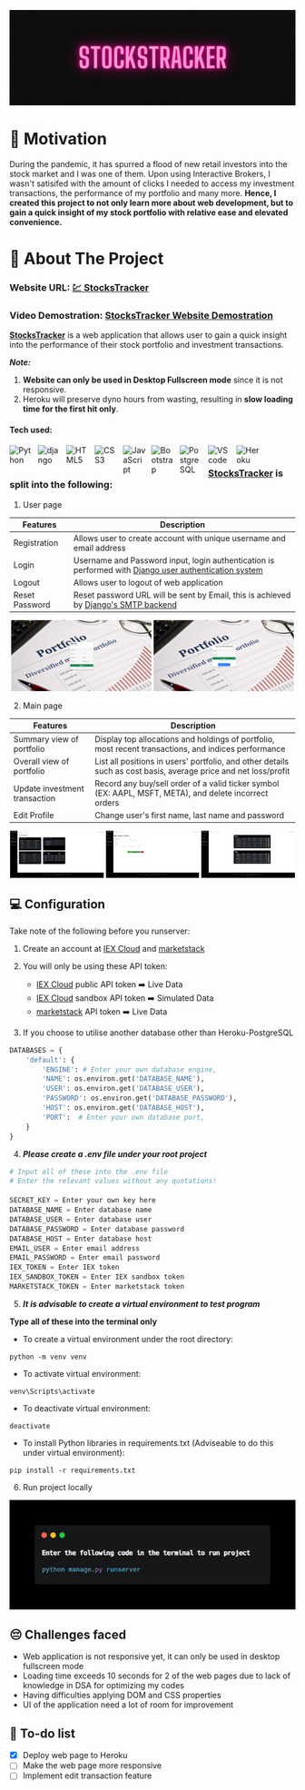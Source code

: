 <p align="center">
    <img src="/assets/stockstracker.png"/>
</p>

# 💪 Motivation #
During the pandemic, it has spurred a flood of new retail investors into the stock market and I was one of them. Upon using Interactive Brokers, I wasn't satisifed with the amount of clicks I needed to access my investment transactions, the performance of my portfolio and many more. __Hence, I created this project to not only learn more about web development, but to gain a quick insight of my stock portfolio with relative ease and elevated convenience.__

# 📝 About The Project #
### Website URL: **<a href="https://stockstracker.up.railway.app/user/login/" target="_blank">💹 StocksTracker</a>** ###
### Video Demostration: **<a href="https://youtu.be/T_cgG668pf4" target="_blank">StocksTracker Website Demostration</a>** ###
**[StocksTracker](https://stockstracker.up.railway.app/user/login/ "StocksTracker url")** is a web application that allows user to gain a quick insight into the performance of their stock portfolio and investment transactions.

***Note:*** 
1. __Website can only be used in Desktop Fullscreen mode__ since it is not responsive.
2. Heroku will preserve dyno hours from wasting, resulting in __slow loading time for the first hit only__.

#### Tech used: ####

<img align="left" alt="Python" width="40px" src="https://cdn.jsdelivr.net/npm/devicon-2.2@2.2.0/icons/python/python-original.svg" style="padding-right:10px;"/>
<img align="left" alt="django" width="40px" src="https://cdn.jsdelivr.net/npm/devicon-2.2@2.2.0/icons/django/django-original.svg" style="padding-right:10px;"/>
<img align="left" alt="HTML5" width="40px" src="https://cdn.jsdelivr.net/npm/devicon-2.2@2.2.0/icons/html5/html5-original.svg" style="padding-right:10px;"/>
<img align="left" alt="CSS3" width="40px" src="https://cdn.jsdelivr.net/npm/devicon-2.2@2.2.0/icons/css3/css3-original.svg" style="padding-right:10px;" />
<img align="left" alt="JavaScript" width="40px" src="https://cdn.jsdelivr.net/npm/devicon-2.2@2.2.0/icons/javascript/javascript-original.svg" style="padding-right:10px;" />
<img align="left" alt="Bootstrap" width="40px" src="https://cdn.jsdelivr.net/gh/devicons/devicon/icons/bootstrap/bootstrap-original.svg" style="padding-right:10px;" />
<img align="left" alt="PostgreSQL" width="40px" src="https://cdn.jsdelivr.net/npm/devicon-2.2@2.2.0/icons/postgresql/postgresql-original.svg" style="padding-right:10px;"/>
<img align="left" alt="VScode" width="40px" src="https://cdn.jsdelivr.net/npm/devicon-2.2@2.2.0/icons/visualstudio/visualstudio-plain.svg" style="padding-right:10px;"/> 
<img align="left" alt="Heroku" width="40px" src="https://cdn.jsdelivr.net/gh/devicons/devicon/icons/heroku/heroku-plain-wordmark.svg"/>&nbsp;&nbsp;


### [StocksTracker](https://stockstracker.up.railway.app/user/login/ "StocksTracker url") is split into the following: ###

1. User page

  | Features | Description |
  | --- | --- |
  | Registration | Allows user to create account with unique username and email address |
  | Login | Username and Password input, login authentication is performed with [Django user authentication system](https://docs.djangoproject.com/en/4.1/topics/auth/default/ "Django user authentication system") |
  | Logout | Allows user to logout of web application |
  | Reset Password | Reset password URL will be sent by Email, this is achieved by [Django's SMTP backend](https://docs.djangoproject.com/en/4.1/topics/email/ "Django's SMTP backend") |

<p align="middle">
  <img src="/assets/registration.png" width="49%"/>
  <img src="/assets/login.png" width="49%"/> 
</p>

2. Main page

  | Features | Description |
  | --- | --- |
  | Summary view of portfolio | Display top allocations and holdings of portfolio, most recent transactions, and indices performance |
  | Overall view of portfolio | List all positions in users' portfolio, and other details such as cost basis, average price and net loss/profit |
  | Update investment transaction | Record any buy/sell order of a valid ticker symbol (EX: AAPL, MSFT, META), and delete incorrect orders |
  | Edit Profile | Change user's first name, last name and password |

<p align="middle">
  <img src="/assets/homepage.png" width="32.667%"/>
  <img src="/assets/updateportfolio.png" width="32.667%"/> 
  <img src="/assets/transactionlistview.png" width="32.667%"/> 
</p>

## 💻 Configuration ##
Take note of the following before you runserver:
1. Create an account at [IEX Cloud](https://iexcloud.io/ "IEX Cloud") and [marketstack](https://marketstack.com/ "marketstack")

2. You will only be using these API token:
    - [IEX Cloud](https://iexcloud.io/ "IEX Cloud") public API token ➡️ Live Data
    - [IEX Cloud](https://iexcloud.io/ "IEX Cloud") sandbox API token ➡️ Simulated Data
    - [marketstack](https://marketstack.com/ "marketstack") API token ➡️ Live Data

3. If you choose to utilise another database other than Heroku-PostgreSQL
```python
DATABASES = {
    'default': {
        'ENGINE': # Enter your own database engine,
        'NAME': os.environ.get('DATABASE_NAME'),
        'USER': os.environ.get('DATABASE_USER'),
        'PASSWORD': os.environ.get('DATABASE_PASSWORD'),
        'HOST': os.environ.get('DATABASE_HOST'),
        'PORT':  # Enter your own database port,
    }
}
```

4. ***Please create a .env file under your root project***

```python
# Input all of these into the .env file
# Enter the relevant values without any quotations!

SECRET_KEY = Enter your own key here
DATABASE_NAME = Enter database name
DATABASE_USER = Enter database user
DATABASE_PASSWORD = Enter database password
DATABASE_HOST = Enter database host
EMAIL_USER = Enter email address
EMAIL_PASSWORD = Enter email password
IEX_TOKEN = Enter IEX token
IEX_SANDBOX_TOKEN = Enter IEX sandbox token
MARKETSTACK_TOKEN = Enter marketstack token
```

5. ***It is advisable to create a virtual environment to test program***

  **Type all of these into the terminal only**

- To create a virtual environment under the root directory:
```
python -m venv venv
```

- To activate virtual environment:
```
venv\Scripts\activate
```

- To deactivate virtual environment:
```
deactivate
```

- To install Python libraries in requirements.txt (Adviseable to do this under virtual environment):
```
pip install -r requirements.txt
```

6. Run project locally

![Virtual Environment codes](https://github.com/nicholas5538/StockPortfolio-repo/blob/main/assets/runlocal.png?raw=true)

## 😔 Challenges faced ##
- Web application is not responsive yet, it can only be used in desktop fullscreen mode
- Loading time exceeds 10 seconds for 2 of the web pages due to lack of knowledge in DSA for optimizing my codes
- Having difficulties applying DOM and CSS properties
- UI of the application need a lot of room for improvement

## 📔 To-do list ##
- [x] Deploy web page to Heroku
- [ ] Make the web page more responsive
- [ ] Implement edit transaction feature